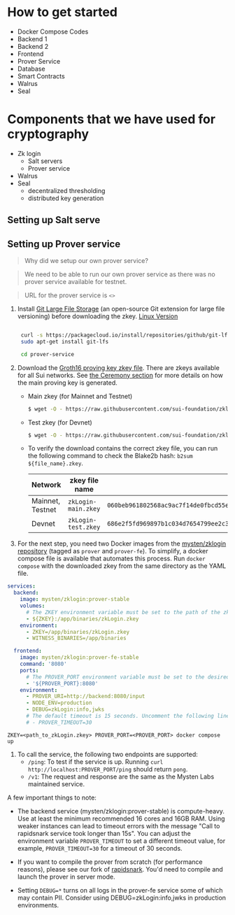 # How to get started 


- Docker Compose Codes
- Backend 1
- Backend 2
- Frontend
- Prover Service
- Database
- Smart Contracts
- Walrus
- Seal


# Components that we have used for cryptography

- Zk login
  - Salt servers
  - Prover service
- Walrus
- Seal 
  - decentralized thresholding
  - distributed key generation





## Setting up Salt serve


## Setting up Prover service

> Why did we setup our own prover service?

> We need to be able to run our own prover service as there was no prover service available for testnet.

> URL for the prover service is `<>`



1. Install [Git Large File Storage](https://git-lfs.com/) (an open-source Git extension for large file versioning) before downloading the zkey.
   [Linux Version](https://github.com/git-lfs/git-lfs/blob/main/INSTALLING.md)
   ```bash

    curl -s https://packagecloud.io/install/repositories/github/git-lfs/script.deb.sh | sudo bash
    sudo apt-get install git-lfs

    cd prover-service

   ```


2. Download the [Groth16 proving key zkey file](https://docs.circom.io/getting-started/proving-circuits/). There are zkeys available for all Sui networks. See [the Ceremony section](#ceremony) for more details on how the main proving key is generated.

   - Main zkey (for Mainnet and Testnet)
     ```sh
     $ wget -O - https://raw.githubusercontent.com/sui-foundation/zklogin-ceremony-contributions/main/download-main-zkey.sh | bash
     ```
   - Test zkey (for Devnet)

     ```sh
     $ wget -O - https://raw.githubusercontent.com/sui-foundation/zklogin-ceremony-contributions/main/download-test-zkey.sh | bash
     ```

   - To verify the download contains the correct zkey file, you can run the following command to check the Blake2b hash: `b2sum ${file_name}.zkey`.

     | Network          | zkey file name      | Hash                                                                                                                               |
     | ---------------- | ------------------- | ---------------------------------------------------------------------------------------------------------------------------------- |
     | Mainnet, Testnet | `zkLogin-main.zkey` | `060beb961802568ac9ac7f14de0fbcd55e373e8f5ec7cc32189e26fb65700aa4e36f5604f868022c765e634d14ea1cd58bd4d79cef8f3cf9693510696bcbcbce` |
     | Devnet           | `zkLogin-test.zkey` | `686e2f5fd969897b1c034d7654799ee2c3952489814e4eaaf3d7e1bb539841047ae8ee5fdcdaca5f4ddd76abb5a8e8eb77b44b693a2ba9d4be57e94292b26ce2` |

3. For the next step, you need two Docker images from the [mysten/zklogin repository](https://hub.docker.com/repository/docker/mysten/zklogin/general) (tagged as `prover` and `prover-fe`). To simplify, a docker compose file is available that automates this process. Run `docker compose` with the downloaded zkey from the same directory as the YAML file.

```yaml
services:
  backend:
    image: mysten/zklogin:prover-stable
    volumes:
      # The ZKEY environment variable must be set to the path of the zkey file.
      - ${ZKEY}:/app/binaries/zkLogin.zkey
    environment:
      - ZKEY=/app/binaries/zkLogin.zkey
      - WITNESS_BINARIES=/app/binaries

  frontend:
    image: mysten/zklogin:prover-fe-stable
    command: '8080'
    ports:
      # The PROVER_PORT environment variable must be set to the desired port.
      - '${PROVER_PORT}:8080'
    environment:
      - PROVER_URI=http://backend:8080/input
      - NODE_ENV=production
      - DEBUG=zkLogin:info,jwks
      # The default timeout is 15 seconds. Uncomment the following line to change it.
      # - PROVER_TIMEOUT=30
```

```
ZKEY=<path_to_zkLogin.zkey> PROVER_PORT=<PROVER_PORT> docker compose up
```

1. To call the service, the following two endpoints are supported:
   - `/ping`: To test if the service is up. Running `curl http://localhost:PROVER_PORT/ping` should return `pong`.
   - `/v1`: The request and response are the same as the Mysten Labs maintained service.

A few important things to note:

- The backend service (mysten/zklogin:prover-stable) is compute-heavy. Use at least the minimum recommended 16 cores and 16GB RAM. Using weaker instances can lead to timeout errors with the message "Call to rapidsnark service took longer than 15s". You can adjust the environment variable `PROVER_TIMEOUT` to set a different timeout value, for example, `PROVER_TIMEOUT=30` for a timeout of 30 seconds.

- If you want to compile the prover from scratch (for performance reasons), please see our fork of [rapidsnark](https://github.com/MystenLabs/rapidsnark#compile-prover-in-server-mode). You'd need to compile and launch the prover in server mode.

- Setting `DEBUG=*` turns on all logs in the prover-fe service some of which may contain PII. Consider using DEBUG=zkLogin:info,jwks in production environments.